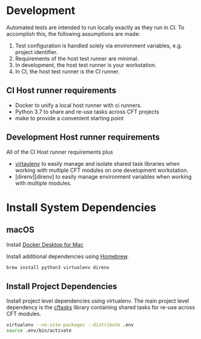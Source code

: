 Development
===

Automated tests are intended to run locally exactly as they run in CI.  To
accomplish this, the following assumptions are made:

 1. Test configuration is handled solely via environment variables, e.g.
    project identifier.
 2. Requirements of the host test runner are minimal.
 3. In development, the host test runner is your workstation.
 4. In CI, the host test runner is the CI runner.

CI Host runner requirements
---

 * Docker to unify a local host runner with ci runners.
 * Python 3.7 to share and re-use tasks across CFT projects
 * make to provide a convenient starting point

Development Host runner requirements
---

All of the CI Host runner requirements plus

 * [virtaulenv][virtualenv] to easily manage and isolate shared task libraries
   when working with multiple CFT modules on one development workstation.
 * [direnv][direnv] to easily manage environment variables when working with
   multiple modules.

Install System Dependencies
===

macOS
---

Install [Docker Desktop for Mac][docker-mac]

Install additional dependencies using [Homebrew][brew].

```bash
brew install python3 virtualenv direnv
```

Install Project Dependencies
---

Install project level dependencies using virtualenv.  The main project level
dependency is the [cftasks][cftasks] library containing shared tasks for re-use
across CFT modules.

```bash
virtualenv --no-site-packages --distribute .env
source .env/bin/activate
```

[virtualenv]: https://virtualenv.pypa.io/en/latest/
[docker-mac]: https://hub.docker.com/editions/community/docker-ce-desktop-mac
[brew]: https://brew.sh/
[cftasks]: https://github.com/openinfrastructure/cftasks
